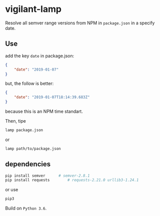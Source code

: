 # vigilant-lamp
Resolve all semver range versions from NPM in ```package.json``` in a specify date.

## Use

add the key ```date``` in package.json:

```json
{
	"date": "2019-01-07"
}
```

but, the follow is better:

```json
{
	"date": "2019-01-07T18:14:39.683Z"
}
```

because this is an NPM time standart.

Then, tipe

```bash
lamp package.json
```

or

```bash
lamp path/to/package.json
```

## dependencies
```bash
pip install semver		# semver-2.8.1
pip install requests		# requests-2.21.0 urllib3-1.24.1
```

or use

```bash
pip3
```

Build on ```Python 3.6```.